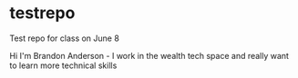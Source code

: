 # testrepo
Test repo for class on June 8

Hi I'm Brandon Anderson - I work in the wealth tech space and really want to learn more technical skills